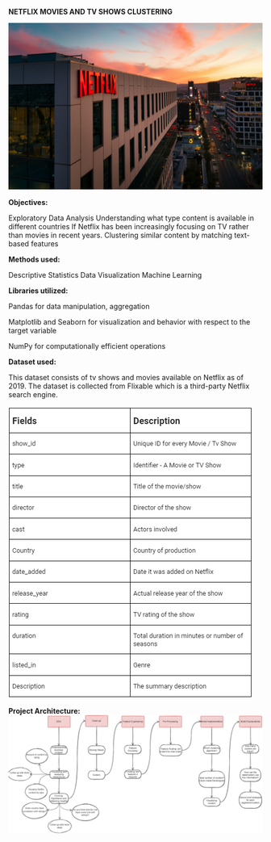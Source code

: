 **NETFLIX MOVIES AND TV SHOWS CLUSTERING**

![alt text](netflix.jpg)














**Objectives:**

Exploratory Data Analysis
Understanding what type content is available in different countries
If Netflix has been increasingly focusing on TV rather than movies in recent years.
Clustering similar content by matching text-based features

**Methods used:**

Descriptive Statistics
Data Visualization
Machine Learning

**Libraries utilized:**

Pandas for data manipulation, aggregation

Matplotlib and Seaborn for visualization and behavior with respect to the target variable

NumPy for computationally efficient operations

**Dataset used:**

This dataset consists of tv shows and movies available on Netflix as of 2019. The dataset is collected from Flixable which is a third-party Netflix search engine.

![alt text](image.png)

**Project Architecture:**
![alt text](image-1.png)